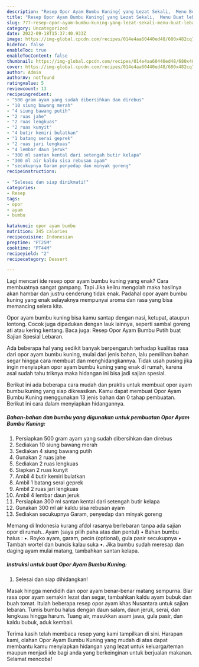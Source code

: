 ```yaml
---
description: "Resep Opor Ayam Bumbu Kuning{ yang Lezat Sekali,  Menu Buat lebaran"
title: "Resep Opor Ayam Bumbu Kuning{ yang Lezat Sekali,  Menu Buat lebaran"
slug: 777-resep-opor-ayam-bumbu-kuning-yang-lezat-sekali-menu-buat-lebaran
category: Uncategorized
date: 2022-09-18T15:37:40.933Z
image: https://img-global.cpcdn.com/recipes/014e4aa60440ed48/680x482cq70/opor-ayam-bumbu-kuning-foto-resep-utama.jpg
hideToc: false
enableToc: true
enableTocContent: false
thumbnail: https://img-global.cpcdn.com/recipes/014e4aa60440ed48/680x482cq70/opor-ayam-bumbu-kuning-foto-resep-utama.jpg
cover: https://img-global.cpcdn.com/recipes/014e4aa60440ed48/680x482cq70/opor-ayam-bumbu-kuning-foto-resep-utama.jpg
author: Admin
authorAv: notfound
ratingvalue: 5
reviewcount: 13
recipeingredient:
- "500 gram ayam yang sudah dibersihkan dan direbus"
- "10 siung bawang merah"
- "4 siung bawang putih"
- "2 ruas jahe"
- "2 ruas lengkuas"
- "2 ruas kunyit"
- "4 butir kemiri bulatkan"
- "1 batang serai geprek"
- "2 ruas jari lengkuas"
- "4 lembar daun jeruk"
- "300 ml santan kental dari setengah butir kelapa"
- "300 ml air kaldu sisa rebusan ayam"
- "secukupnya Garam penyedap dan minyak goreng"
recipeinstructions:

- "Selesai dan siap dinikmati!"
categories:
- Resep
tags:
- opor
- ayam
- bumbu

katakunci: opor ayam bumbu 
nutrition: 245 calories
recipecuisine: Indonesian
preptime: "PT25M"
cooktime: "PT44M"
recipeyield: "2"
recipecategory: Dessert

---
```



Lagi mencari ide resep opor ayam bumbu kuning yang enak? Cara membuatnya sangat gampang. Tapi Jika keliru mengolah maka hasilnya akan hambar dan justru cenderung tidak enak. Padahal opor ayam bumbu kuning yang enak selayaknya mempunyai aroma dan rasa yang bisa memancing selera kita.


Opor ayam bumbu kuning bisa kamu santap dengan nasi, ketupat, ataupun lontong. Cocok juga dipadukan dengan lauk lainnya, seperti sambal goreng ati atau kering kentang. Baca juga: Resep Opor Ayam Bumbu Putih buat Sajian Spesial Lebaran.

Ada beberapa hal yang sedikit banyak berpengaruh terhadap kualitas rasa dari opor ayam bumbu kuning, mulai dari jenis bahan, lalu pemilihan bahan segar hingga cara membuat dan menghidangkannya. Tidak usah pusing jika ingin menyiapkan opor ayam bumbu kuning yang enak di rumah, karena asal sudah tahu triknya maka hidangan ini bisa jadi sajian spesial.


Berikut ini ada beberapa cara mudah dan praktis untuk membuat opor ayam bumbu kuning yang siap dikreasikan. Kamu dapat membuat Opor Ayam Bumbu Kuning menggunakan 13 jenis bahan dan 0 tahap pembuatan. Berikut ini cara dalam menyiapkan hidangannya.

<!--inarticleads1-->

##### Bahan-bahan dan bumbu yang digunakan untuk pembuatan Opor Ayam Bumbu Kuning:

1. Persiapkan 500 gram ayam yang sudah dibersihkan dan direbus
1. Sediakan 10 siung bawang merah
1. Sediakan 4 siung bawang putih
1. Gunakan 2 ruas jahe
1. Sediakan 2 ruas lengkuas
1. Siapkan 2 ruas kunyit
1. Ambil 4 butir kemiri bulatkan
1. Ambil 1 batang serai geprek
1. Ambil 2 ruas jari lengkuas
1. Ambil 4 lembar daun jeruk
1. Persiapkan 300 ml santan kental dari setengah butir kelapa
1. Gunakan 300 ml air kaldu sisa rebusan ayam
1. Sediakan secukupnya Garam, penyedap dan minyak goreng


Memang di Indonesia kurang afdol rasanya berlebaran tanpa ada sajian opor di rumah.. Ayam (saya pilih paha atas dan pentul) • Bahan bumbu halus : •. Royko ayam, garam, pecin (optional), gula pasir secukupnya • Tambah wortel dan buncis kalau suka •. Jika bumbu sudah meresap dan daging ayam mulai matang, tambahkan santan kelapa. 

<!--inarticleads2-->

##### Instruksi untuk buat Opor Ayam Bumbu Kuning:


1. Selesai dan siap dihidangkan!

Masak hingga mendidih dan opor ayam benar-benar matang sempurna. Biar rasa opor ayam semakin lezat dan segar, tambahkan kaldu ayam bubuk dan buah tomat. Itulah beberapa resep opor ayam khas Nusantara untuk sajian lebaran. Tumis bumbu halus dengan daun salam, daun jeruk, serai, dan lengkuas hingga harum. Tuang air, masukkan asam jawa, gula pasir, dan kaldu bubuk, aduk kembali. 

Terima kasih telah membaca resep yang kami tampilkan di sini. Harapan kami, olahan Opor Ayam Bumbu Kuning yang mudah di atas dapat membantu kamu menyiapkan hidangan yang lezat untuk keluarga/teman maupun menjadi ide bagi anda yang berkeinginan untuk berjualan makanan. Selamat mencoba!
